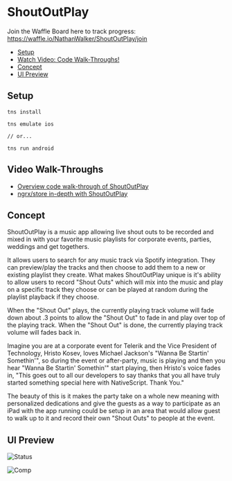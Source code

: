 # ShoutOutPlay

Join the Waffle Board here to track progress:
https://waffle.io/NathanWalker/ShoutOutPlay/join

* [Setup](#setup)
* [Watch Video: Code Walk-Throughs!](#video-walk-throughs)
* [Concept](#concept)
* [UI Preview](#ui-preview)

## Setup

```
tns install

tns emulate ios

// or...

tns run android
```

## Video Walk-Throughs

* [Overview code walk-through of ShoutOutPlay](https://www.youtube.com/watch?v=lLLuDpoSS_w)
* [ngrx/store in-depth with ShoutOutPlay](https://www.youtube.com/watch?v=OIcWjVmy2xs)

## Concept

ShoutOutPlay is a music app allowing live shout outs to be recorded and mixed in with your favorite music playlists for corporate events, parties, weddings and get togethers.

It allows users to search for any music track via Spotify integration. They can preview/play the tracks and then choose to add them to a new or existing playlist they create. What makes ShoutOutPlay unique is it's ability to allow users to record "Shout Outs" which will mix into the music and play on a specific track they choose or can be played at random during the playlist playback if they choose.

When the "Shout Out" plays, the currently playing track volume will fade down about .3 points to allow the "Shout Out" to fade in and play over top of the playing track. When the "Shout Out" is done, the currently playing track volume will fades back in.

Imagine you are at a corporate event for Telerik and the Vice President of Technology, Hristo Kosev, loves Michael Jackson's "Wanna Be Startin' Somethin'", so during the event or after-party, music is playing and then you hear "Wanna Be Startin' Somethin'" start playing, then Hristo's voice fades in, "This goes out to all our developers to say thanks that you all have truly started something special here with NativeScript. Thank You."

The beauty of this is it makes the party take on a whole new meaning with personalized dedications and give the guests as a way to participate as an iPad with the app running could be setup in an area that would allow guest to walk up to it and record their own "Shout Outs" to people at the event.

## UI Preview

![Status](https://cdn.filestackcontent.com/RqD32VFSlWM1vLBPrgpg?v=0)

![Comp](https://cdn.filestackcontent.com/NiGHnUhTQuqp4KUxsRlr?v=0)